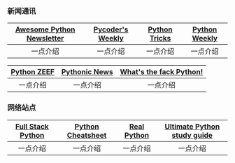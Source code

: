 <h3 name="news">新闻通讯</h3>

| [Awesome Python Newsletter](./) | [Pycoder's Weekly](./) | [Python Tricks](./) | [Python Weekly](./) |
| :------: | :------: | :------: | :------: |
| 一点介绍 | 一点介绍 | 一点介绍 | 一点介绍 |

| [Python ZEEF](./) | [Pythonic News](./) | [What's the fack Python!](./) |
| :------: | :------: | :------: |
| 一点介绍 | 一点介绍 | 一点介绍 |


<h3 name="website">网络站点</h3>

| [Full Stack Python](./) | [Python Cheatsheet](./) | [Real Python](./) | [Ultimate Python study guide](./) |
| :------: | :------: | :------: | :------: |
| 一点介绍 | 一点介绍 | 一点介绍 | 一点介绍 |